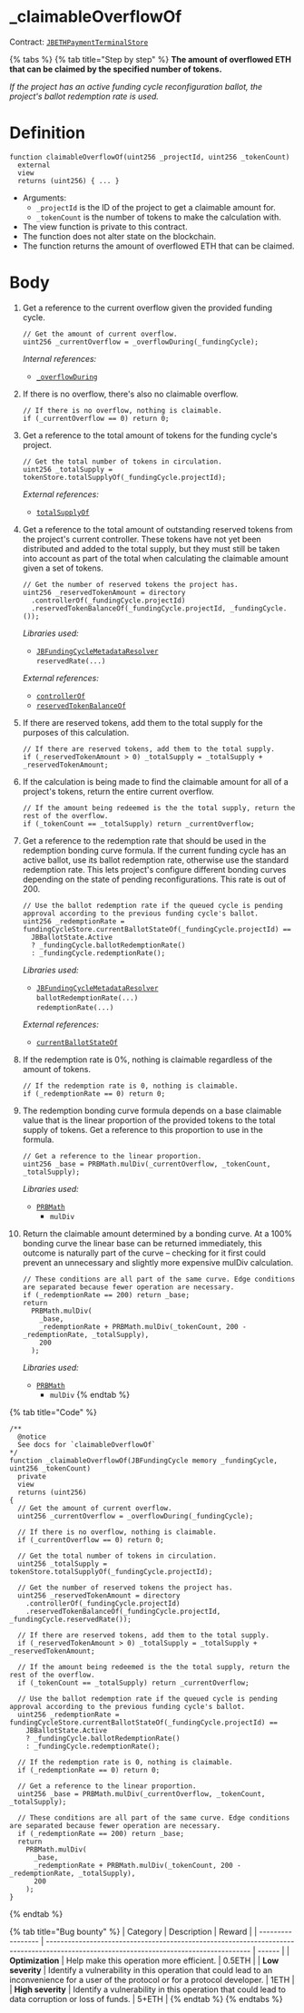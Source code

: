 # \_claimableOverflowOf

Contract: [`JBETHPaymentTerminalStore`](../)​‌

{% tabs %}
{% tab title="Step by step" %}
**The amount of overflowed ETH that can be claimed by the specified number of tokens.**

_If the project has an active funding cycle reconfiguration ballot, the project's ballot redemption rate is used._

# Definition

```solidity
function claimableOverflowOf(uint256 _projectId, uint256 _tokenCount)
  external
  view
  returns (uint256) { ... }
```

* Arguments:
  * `_projectId` is the ID of the project to get a claimable amount for.
  * `_tokenCount` is the number of tokens to make the calculation with.
* The view function is private to this contract.
* The function does not alter state on the blockchain.
* The function returns the amount of overflowed ETH that can be claimed.

# Body

1.  Get a reference to the current overflow given the provided funding cycle.

    ```solidity
    // Get the amount of current overflow.
    uint256 _currentOverflow = _overflowDuring(_fundingCycle);
    ```

    _Internal references:_

    * [`_overflowDuring`](../\_overflowduring.md)
2.  If there is no overflow, there's also no claimable overflow.

    ```solidity
    // If there is no overflow, nothing is claimable.
    if (_currentOverflow == 0) return 0;
    ```
3.  Get a reference to the total amount of tokens for the funding cycle's project.

    ```solidity
    // Get the total number of tokens in circulation.
    uint256 _totalSupply = tokenStore.totalSupplyOf(_fundingCycle.projectId);
    ```

    _External references:_

    * [`totalSupplyOf`](../../../jbtokenstore/read/totalsupplyof.md)
4.  Get a reference to the total amount of outstanding reserved tokens from the project's current controller. These tokens have not yet been distributed and added to the total supply, but they must still be taken into account as part of the total when calculating the claimable amount given a set of tokens.

    ```solidity
    // Get the number of reserved tokens the project has.
    uint256 _reservedTokenAmount = directory
      .controllerOf(_fundingCycle.projectId)
      .reservedTokenBalanceOf(_fundingCycle.projectId, _fundingCycle.());
    ```

    _Libraries used:_

    * [`JBFundingCycleMetadataResolver`](../../../libraries/jbfundingcyclemetadataresolver.md)\
        `reservedRate(...)`

    _External references:_

    * [`controllerOf`](../../../jbdirectory/read/controllerof.md)
    * [`reservedTokenBalanceOf`](../../../or-controllers/jbcontroller/read/reservedtokenbalanceof.md)
5.  If there are reserved tokens, add them to the total supply for the purposes of this calculation.

    ```solidity
    // If there are reserved tokens, add them to the total supply.
    if (_reservedTokenAmount > 0) _totalSupply = _totalSupply + _reservedTokenAmount;
    ```
6.  If the calculation is being made to find the claimable amount for all of a project's tokens, return the entire current overflow.

    ```solidity
    // If the amount being redeemed is the the total supply, return the rest of the overflow.
    if (_tokenCount == _totalSupply) return _currentOverflow;
    ```
7.  Get a reference to the redemption rate that should be used in the redemption bonding curve formula. If the current funding cycle has an active ballot, use its ballot redemption rate, otherwise use the standard redemption rate. This lets project's configure different bonding curves depending on the state of pending reconfigurations. This rate is out of 200.

    ```solidity
    // Use the ballot redemption rate if the queued cycle is pending approval according to the previous funding cycle's ballot.
    uint256 _redemptionRate = fundingCycleStore.currentBallotStateOf(_fundingCycle.projectId) ==
      JBBallotState.Active
      ? _fundingCycle.ballotRedemptionRate()
      : _fundingCycle.redemptionRate();
    ```

    _Libraries used:_

    * [`JBFundingCycleMetadataResolver`](../../../libraries/jbfundingcyclemetadataresolver.md)\
        `ballotRedemptionRate(...)`\
        `redemptionRate(...)`

    _External references:_

    * [`currentBallotStateOf`](../../../jbfundingcyclestore/write/currentballotstateof.md)
8.  If the redemption rate is 0%, nothing is claimable regardless of the amount of tokens.

    ```solidity
    // If the redemption rate is 0, nothing is claimable.
    if (_redemptionRate == 0) return 0;
    ```
9.  The redemption bonding curve formula depends on a base claimable value that is the linear proportion of the provided tokens to the total supply of tokens. Get a reference to this proportion to use in the formula.

    ```solidity
    // Get a reference to the linear proportion.
    uint256 _base = PRBMath.mulDiv(_currentOverflow, _tokenCount, _totalSupply);
    ```

    _Libraries used:_

    * [`PRBMath`](https://github.com/hifi-finance/prb-math/blob/main/contracts/PRBMath.sol)
      * `mulDiv`
10. Return the claimable amount determined by a bonding curve. At a 100% bonding curve the linear base can be returned immediately, this outcome is naturally part of the curve – checking for it first could prevent an unnecessary and slightly more expensive mulDiv calculation.

    ```solidity
    // These conditions are all part of the same curve. Edge conditions are separated because fewer operation are necessary.
    if (_redemptionRate == 200) return _base;
    return
      PRBMath.mulDiv(
        _base,
        _redemptionRate + PRBMath.mulDiv(_tokenCount, 200 - _redemptionRate, _totalSupply),
        200
      );
    ```

    _Libraries used:_

    * [`PRBMath`](https://github.com/hifi-finance/prb-math/blob/main/contracts/PRBMath.sol)
      * `mulDiv`
{% endtab %}

{% tab title="Code" %}
```solidity
/**
  @notice
  See docs for `claimableOverflowOf`
*/
function _claimableOverflowOf(JBFundingCycle memory _fundingCycle, uint256 _tokenCount)
  private
  view
  returns (uint256)
{
  // Get the amount of current overflow.
  uint256 _currentOverflow = _overflowDuring(_fundingCycle);

  // If there is no overflow, nothing is claimable.
  if (_currentOverflow == 0) return 0;

  // Get the total number of tokens in circulation.
  uint256 _totalSupply = tokenStore.totalSupplyOf(_fundingCycle.projectId);

  // Get the number of reserved tokens the project has.
  uint256 _reservedTokenAmount = directory
    .controllerOf(_fundingCycle.projectId)
    .reservedTokenBalanceOf(_fundingCycle.projectId, _fundingCycle.reservedRate());

  // If there are reserved tokens, add them to the total supply.
  if (_reservedTokenAmount > 0) _totalSupply = _totalSupply + _reservedTokenAmount;

  // If the amount being redeemed is the the total supply, return the rest of the overflow.
  if (_tokenCount == _totalSupply) return _currentOverflow;

  // Use the ballot redemption rate if the queued cycle is pending approval according to the previous funding cycle's ballot.
  uint256 _redemptionRate = fundingCycleStore.currentBallotStateOf(_fundingCycle.projectId) ==
    JBBallotState.Active
    ? _fundingCycle.ballotRedemptionRate()
    : _fundingCycle.redemptionRate();
  
  // If the redemption rate is 0, nothing is claimable.
  if (_redemptionRate == 0) return 0;

  // Get a reference to the linear proportion.
  uint256 _base = PRBMath.mulDiv(_currentOverflow, _tokenCount, _totalSupply);

  // These conditions are all part of the same curve. Edge conditions are separated because fewer operation are necessary.
  if (_redemptionRate == 200) return _base;
  return
    PRBMath.mulDiv(
      _base,
      _redemptionRate + PRBMath.mulDiv(_tokenCount, 200 - _redemptionRate, _totalSupply),
      200
    );
}
```
{% endtab %}

{% tab title="Bug bounty" %}
| Category          | Description                                                                                                                            | Reward |
| ----------------- | -------------------------------------------------------------------------------------------------------------------------------------- | ------ |
| **Optimization**  | Help make this operation more efficient.                                                                                               | 0.5ETH |
| **Low severity**  | Identify a vulnerability in this operation that could lead to an inconvenience for a user of the protocol or for a protocol developer. | 1ETH   |
| **High severity** | Identify a vulnerability in this operation that could lead to data corruption or loss of funds.                                        | 5+ETH  |
{% endtab %}
{% endtabs %}
